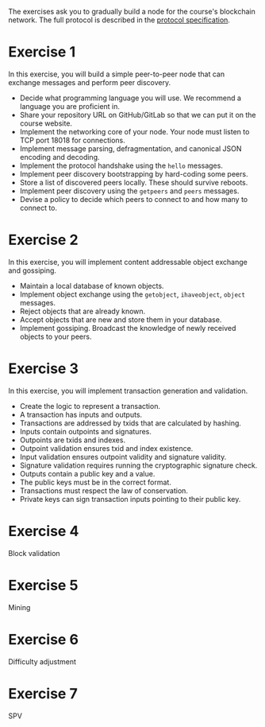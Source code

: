The exercises ask you to gradually build a node for the course's blockchain network.
The full protocol is described in the
[protocol specification](/docs/protocol).

# Exercise 1

In this exercise, you will build a simple peer-to-peer node that can exchange
messages and perform peer discovery.

- Decide what programming language you will use. We recommend a language you are proficient in.
- Share your repository URL on GitHub/GitLab so that we can put it on the course website.
- Implement the networking core of your node. Your node must listen to TCP port 18018 for connections.
- Implement message parsing, defragmentation, and canonical JSON encoding and decoding.
- Implement the protocol handshake using the `hello` messages.
- Implement peer discovery bootstrapping by hard-coding some peers.
- Store a list of discovered peers locally. These should survive reboots.
- Implement peer discovery using the `getpeers` and `peers` messages.
- Devise a policy to decide which peers to connect to and how many to connect to.

# Exercise 2

In this exercise, you will implement content addressable object exchange and gossiping.

- Maintain a local database of known objects.
- Implement object exchange using the `getobject`, `ihaveobject`, `object` messages.
- Reject objects that are already known.
- Accept objects that are new and store them in your database.
- Implement gossiping. Broadcast the knowledge of newly received objects to your peers.

# Exercise 3

In this exercise, you will implement transaction generation and validation.

- Create the logic to represent a transaction.
- A transaction has inputs and outputs.
- Transactions are addressed by txids that are calculated by hashing.
- Inputs contain outpoints and signatures.
- Outpoints are txids and indexes.
- Outpoint validation ensures txid and index existence.
- Input validation ensures outpoint validity and signature validity.
- Signature validation requires running the cryptographic signature check.
- Outputs contain a public key and a value.
- The public keys must be in the correct format.
- Transactions must respect the law of conservation.
- Private keys can sign transaction inputs pointing to their public key.

# Exercise 4

Block validation

# Exercise 5

Mining

# Exercise 6

Difficulty adjustment

# Exercise 7

SPV
